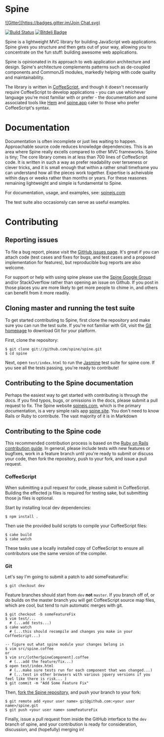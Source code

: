 # Spine
[![Gitter](https://badges.gitter.im/Join Chat.svg)](https://gitter.im/spine/spine?utm_source=badge&utm_medium=badge&utm_campaign=pr-badge&utm_content=badge)

[![Build Status](https://secure.travis-ci.org/spine/spine.png)](http://travis-ci.org/spine/spine)
[![Bitdeli Badge](https://d2weczhvl823v0.cloudfront.net/spine/spine/trend.png)](https://bitdeli.com/free "Bitdeli Badge")

Spine is a lightweight MVC library for building JavaScript web applications. Spine gives you structure and then gets out of your way, allowing you to concentrate on the fun stuff: building awesome web applications.

Spine is opinionated in its approach to web application architecture and design. Spine's architecture complements patterns such as de-coupled components and CommonJS modules, markedly helping with code quality and maintainability.

The library is written in [CoffeeScript](http://jashkenas.github.com/coffee-script), and though it doesn't necessarily require CoffeeScript to develop applications - you can use whichever language you're most familiar with or prefer - the documentation and some associated tools like [Hem](https://github.com/spine/hem) and [spine.app](https://github.com/spine/spine.app) cater to those who prefer CoffeeScript's syntax.

# Documentation

Documentation is often incomplete or just lies waiting to happen. Approachable source code reduces knowledge dependencies. This is an area where Spine really excells compared to other MVC frameworks. Spine is tiny; The core library comes in at less than 700 lines of CoffeeScript code. It is written in such a way as prefer readability over terseness or clever tricks, and it is small enough that within a rather small timeframe you can understand how all the pieces work together. Expertise is acheivable within days or weeks rather than months or years. For these reasones remaining lightweight and simple is fundamental to Spine.

For documentation, usage, and examples, see: [spinejs.com](http://spinejs.com)

The test suite also occasionsly can serve as useful examples.

# Contributing

## Reporting issues

To file a bug report, please visit the [GitHub issues page](https://github.com/spine/spine/issues).  It's great if you can attach code (test cases and fixes for bugs, and test cases and a proposed implementation for features), but reproducible bug reports are also welcome. 

For support or help with using spine please use the [Spine Google Group](https://groups.google.com/forum/#!forum/spinejs) and/or StackOverflow rather than opening an issue on Github. If you post in those places you are more likely to get more people to chime in, and others can benefit from it more readily.

## Cloning master and running the test suite

To get started contributing to Spine, first clone the repository and make sure you can run the test suite.  If you're not familiar with Git, visit the [Git homepage](http://git-scm.com) to download Git for your platform.

First, clone the repository:

```
$ git clone git://github.com/spine/spine.git
$ cd spine
```

Next, open `test/index.html` to run the [Jasmine](http://pivotal.github.com/jasmine/) test suite for spine core.  If you see all the tests passing, you're ready to contribute!

## Contributing to the Spine documentation

Perhaps the easiest way to get started with contributing is through the docs.  If you find typos, bugs, or omissions in the docs, please submit a pull request to fix.  The Spine website [spinejs.com](http://spinejs.com), which is the primary documentation, is a very simple rails app [spine.site](https://github.com/spine/spine.site). You don't need to know Rails or Ruby to contribute. The vast majority of it is in Markdown

## Contributing to the Spine code

This recommended contribution process is based on the [Ruby on Rails contribution guide](http://edgeguides.rubyonrails.org/contributing_to_ruby_on_rails.html#contributing-to-the-rails-code).  In general, please include tests with new features or bugfixes, work in a feature branch until you're ready to submit or discuss your code, then fork the repository, push to your fork, and issue a pull request.

### CoffeeScript

When submitting a pull request for code, please submit in CoffeeScript. Building the effected js files is required for testing sake, but submitting those js files is optional.

Start by installing local dev dependencies:

```
$ npm install .
```

Then use the provided build scripts to compile your CoffeeScript files:

```
$ cake build
$ cake watch
```

These tasks use a locally installed copy of CoffeeScript to ensure all contributors use the same version of the compiler.

### Git

Let's say I'm going to submit a patch to add someFeatureFix:

```
$ git checkout dev
```

Feature branches should start from `dev` **not** `master`. If you branch off of, or do builds on the master branch you will get CoffeeScript source map files, which are cool, but tend to ruin automatic merges with git.

```
$ git checkout -b someFeatureFix
$ vim test/...
  # (...add tests...)
$ cake watch
  # (...this should recompile and changes you make in your CoffeeScript...)

-- figure out what spine module your changes belong in
$ vim src/spine.coffee
or
$ vim src/[otherSpineComponent].coffee
  # (...add the feature/fix...)
$ open test/index.html
  # (...make sure tests run for each component that was changed...)
  # (...test in other browsers with various jquery versions if you feel like there is risk... )
$ git commit -m "Add Some Feature Fix"
```

Then, [fork the Spine repository](https://github.com/spine/spine/fork), and push your branch to your fork:

```
$ git remote add <your user name> git@github.com:<your user name>/spine.git
$ git push <your user name> someFeatureFix
```

Finally, issue a pull request from inside the GitHub interface to the `dev` branch of spine, and your contribution is ready for consideration, discussion, and (hopefully) merging in!
